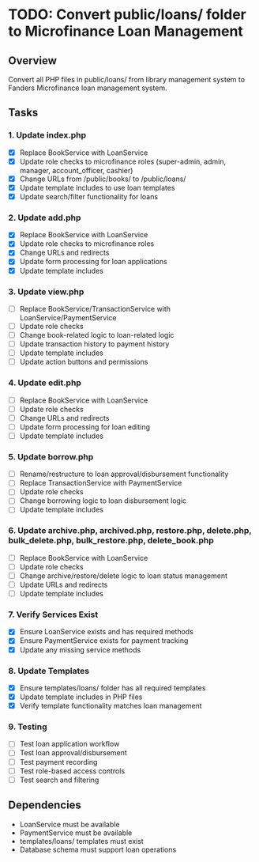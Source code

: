 # TODO: Convert public/loans/ folder to Microfinance Loan Management

## Overview
Convert all PHP files in public/loans/ from library management system to Fanders Microfinance loan management system.

## Tasks

### 1. Update index.php
- [x] Replace BookService with LoanService
- [x] Update role checks to microfinance roles (super-admin, admin, manager, account_officer, cashier)
- [x] Change URLs from /public/books/ to /public/loans/
- [x] Update template includes to use loan templates
- [x] Update search/filter functionality for loans

### 2. Update add.php
- [x] Replace BookService with LoanService
- [x] Update role checks to microfinance roles
- [x] Change URLs and redirects
- [x] Update form processing for loan applications
- [x] Update template includes

### 3. Update view.php
- [ ] Replace BookService/TransactionService with LoanService/PaymentService
- [ ] Update role checks
- [ ] Change book-related logic to loan-related logic
- [ ] Update transaction history to payment history
- [ ] Update template includes
- [ ] Update action buttons and permissions

### 4. Update edit.php
- [ ] Replace BookService with LoanService
- [ ] Update role checks
- [ ] Change URLs and redirects
- [ ] Update form processing for loan editing
- [ ] Update template includes

### 5. Update borrow.php
- [ ] Rename/restructure to loan approval/disbursement functionality
- [ ] Replace TransactionService with PaymentService
- [ ] Update role checks
- [ ] Change borrowing logic to loan disbursement logic
- [ ] Update template includes

### 6. Update archive.php, archived.php, restore.php, delete.php, bulk_delete.php, bulk_restore.php, delete_book.php
- [ ] Replace BookService with LoanService
- [ ] Update role checks
- [ ] Change archive/restore/delete logic to loan status management
- [ ] Update URLs and redirects
- [ ] Update template includes

### 7. Verify Services Exist
- [x] Ensure LoanService exists and has required methods
- [x] Ensure PaymentService exists for payment tracking
- [x] Update any missing service methods

### 8. Update Templates
- [x] Ensure templates/loans/ folder has all required templates
- [x] Update template includes in PHP files
- [x] Verify template functionality matches loan management

### 9. Testing
- [ ] Test loan application workflow
- [ ] Test loan approval/disbursement
- [ ] Test payment recording
- [ ] Test role-based access controls
- [ ] Test search and filtering

## Dependencies
- LoanService must be available
- PaymentService must be available
- templates/loans/ templates must exist
- Database schema must support loan operations
